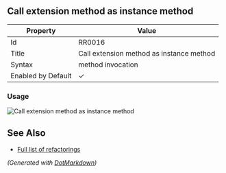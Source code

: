 ## Call extension method as instance method

| Property           | Value                                    |
| ------------------ | ---------------------------------------- |
| Id                 | RR0016                                   |
| Title              | Call extension method as instance method |
| Syntax             | method invocation                        |
| Enabled by Default | &#x2713;                                 |

### Usage

![Call extension method as instance method](../../images/refactorings/CallExtensionMethodAsInstanceMethod.png)

## See Also

* [Full list of refactorings](Refactorings.md)


*\(Generated with [DotMarkdown](http://github.com/JosefPihrt/DotMarkdown)\)*